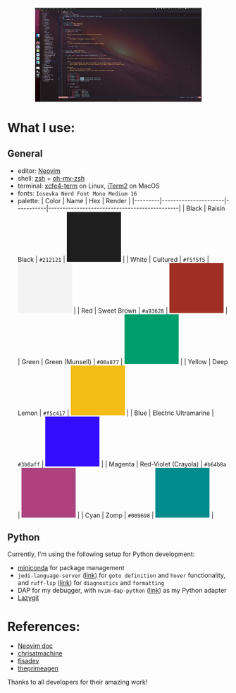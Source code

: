 <p align="center">
    <img alt="neovim" src="./assets/neovim.png"/ style="width:75%;height:75%;">
</p>

# What I use:

## General
- editor: [Neovim](https://neovim.io/)
- shell: [zsh](https://www.zsh.org/https://www.zsh.org/) + [oh-my-zsh](https://github.com/ohmyzsh/ohmyzsh)
- terminal: [xcfe4-term](https://docs.xfce.org/apps/terminal/start) on Linux, [iTerm2](https://iterm2.com/) on MacOS
- fonts: `Iosevka Nerd Font Mono Medium 16`
- palette:
    | Color   | Name                 | Hex       | Render                                       |
    |---------|----------------------|-----------|----------------------------------------------|
    | Black   | Raisin Black         | `#212121` | ![Raisin Black](./assets/212121.png)         |
    | White   | Cultured             | `#f5f5f5` | ![Cultured](./assets/f5f5f5.png)             |
    | Red     | Sweet Brown          | `#a93628` | ![Sweet Brown](./assets/a93628.png)          |
    | Green   | Green (Munsell)      | `#00a877` | ![Green (Munsell)](./assets/00a877.png)      |
    | Yellow  | Deep Lemon           | `#f5c417` | ![Deep Lemon](./assets/f5c417.png)           |
    | Blue    | Electric Ultramarine | `#3b0aff` | ![Electric Ultramarine](./assets/3b0aff.png) |
    | Magenta | Red-Violet (Crayola) | `#b64b8a` | ![Red-Violet (Crayola)](./assets/b64b8a.png) |
    | Cyan    | Zomp                 | `#009698` | ![Zomp](./assets/009698.png)                 |

## Python
Currently, I'm using the following setup for Python development:
- [miniconda](https://docs.conda.io/en/latest/miniconda.html) for package management
- `jedi-language-server` ([link](https://github.com/pappasam/jedi-language-server)) for `goto definition` and `hover` functionality, and `ruff-lsp` ([link](https://github.com/astral-sh/ruff-lsp)) for `diagnostics` and `formatting`
- DAP for my debugger, with `nvim-dap-python` ([link](https://github.com/mfussenegger/nvim-dap-python)) as my Python adapter
- [Lazygit](https://github.com/jesseduffield/lazygit)

# References:
- [Neovim doc](https://neovim.io/doc/)
- [chrisatmachine](https://github.com/LunarVim/Neovim-from-scratch/tree/master)
- [fisadev](https://vim.fisadev.com/)
- [theprimeagen](https://github.com/ThePrimeagen/.dotfiles)

Thanks to all developers for their amazing work!

